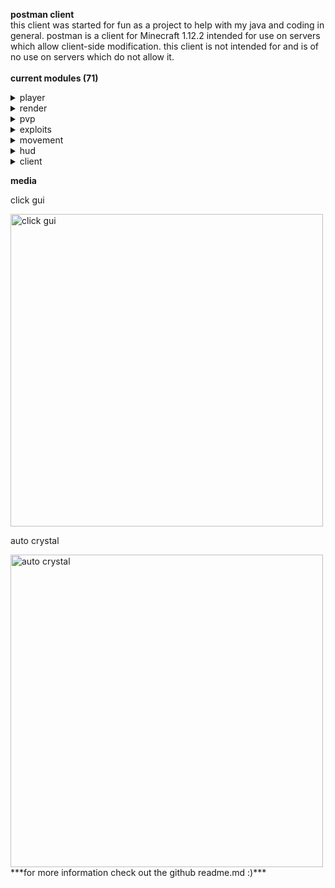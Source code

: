 **postman client** <br />
   this client was started for fun as a project to help with my java and coding in general.
postman is a client for Minecraft 1.12.2 intended for use on servers which allow client-side modification. this client is not intended for and is of no use on servers which do not allow it. <br />
<br />
**current modules (71)** <br />
<details>
    <summary>player</summary>
    <p><ul>
        <li>autoDisconnect<p><i>automatically disconnects when u reach a set health.</i></p></li>
        <li>autoMine<p><i>automatically mines.</i></p></li>
        <li>autoReconnect<p><i>automatically reconnects to a server after being kicked.</i></p></li>
        <li>autoRespawn<p><i>automatically respawns after dying.</i></p></li>
        <li>autoTotem<p><i>autmatically equips a totem in ur offhand from ur inventory.</i></p></li>
        <li>autoUse<p><i>automatically uses whatever is in ur hand.</i></p></li>
        <li>chatSuffix<p><i>adds "postman" to the end of all ur chats.</i></p></li>
        <li>chestStealer (currently unfinished)<p><i>autmatically steals from a storage container when opened.</i></p></li>
        <li>craftingSlots<p><i>allows u to use your crafting slots as extra inventory space.</i></p></li>
        <li>deathCoords<p><i>tells u ur coords after dying.</i></p></li>
        <li>liquidPlace<p><i>allows you to interact with liquids.</i></p></li>
        <li>mcf<p><i>allows you to middle click a player to friend them.</i></p></li>
        <li>multitask<p><i>allows you to do different things in each hand.</i></p></li>
        <li>noFall<p><i>negates fall damage.</i></p></li>
        <li>noHandShake<p><i>prevents forge from sending ur mod list to server's.</i></p></li>
        <li>noPush <p><i>stop u from being pushed by entities.</i></p></li>
        <li>playerClone <p><i>creates a fake clone of ur player.</i></p></li>
        <li>velocity<p><i>negates all velocity taken from things like hits and explosions.</i></p></li>
    </ul></p>
</details>
<details>
    <summary>render</summary>
    <p><ul>
        <li>cameraClip<p><i>stops ur camera from being effected by the enviorment in third person view.</i></p></li>
	    <li>damageTilit<p><i>fixes Minecraft's age old damage tilt bug.</i></p></li>
        <li>esp's<p><i>makes entities and storages visible (lots of customization).</i></p></li>
        <li>freecam<p><i>allows u to leave ur body and explore the enviorment with a free camera.</i></p></li>
        <li>fullBright<p><i>fully brightens everything.</i></p></li>
        <li>holeEsp<p><i>draws esp in bedrock and obsidian holes for better cpvp.</i></p></li>
        <li>lowOffHand<p><i>allows u to chose the visual height of ur offhand.</i></p></li>
        <li>noRender<p><i>stops certain events from rendering.</i></p></li>
        <li>peek<p><i>allows u to see whats in a shulker by hovering ur mouse over it.</i></p></li>
        <li>tracers<p><i>draws a line to certain entities.</i></p></li>
        <li>viewModel<p><i>allows u to change how items render in ur hand.</i></p></li>
    </ul></p>
</details>
<details>
    <summary>pvp</summary>
    <p><ul>
        <li>autoArmor<p><i>automatically equips the best armor in ur inventory.</i></p></li>
        <li>autoClicker<p><i>clicks really fast wen held.</i></p></li>
        <li>autoCrystal<p><i>automatically crystals your opponent.</i></p></li>
        <li>autoGap<p><i>automatically eats any gapples in ur hands.</i></p></li>
        <li>blink<p><i>temporarily creates a second player to throw off opponents.</i></p></li>
        <li>criticals<p><i>always land critical hits without having to jump.</i></p></li>
        <li>fastUse<p><i>allows u to use things faster like shoot bows and throw xp bottles.</i></p></li>
        <li>footExp<p><i>automatically throws xp bottles at your feet.</i></p></li>
        <li>holeTp<p><i>automatically sucks u into a bedrock or obsidian hole.</i></p></li>
        <li>killAura<p><i>automatically hits certain entities.</i></p></li>
        <li>smartOffHand<p><i>allows u to use crystals and gaps smartly without a totem in ur hand 24/7.</i></p></li>
        <li>surround<p><i>autmatically surrounds u in obsidian.</i></p></li>
    </ul></p>
</details>
<details>
    <summary>exploits</summary>
    <p><ul>
        <li>antiHunger<p><i>reduces the amount of hunger you loose.</i></p></li>
	    <li>antiSwing<p><i>prevents swinging server side.</i></p></li>
        <li>portalGodMode<p><i>gives you god mode in portals.</i></p></li>
	    <li>timer<p><i>allows you to edit your player's timer.</i></p></li>
    </ul></p>
</details>
<details>
    <summary>movement</summary>
    <p><ul>
        <li>autoWalk<p><i>autmatically holds w key for u to walk.</i></p></li>
        <li>inventoryMove<p><i>allows you to move while in a gui screen.</i></p></li>
        <li>jesus<p><i>lets u walk on water like jesus himself.</i></p></li>
        <li>noSlow<p><i>prevents certain events from slowing you down, e.g. eating, soulsand, webs, and slimeblocks.</i></p></li>
        <li>reverseStep<p><i>automatically sucks u down when stepping down a block.</i></p></li>
        <li>safeWalk<p><i>prevents u from falling off the edges of blocks.</i></p></li>
        <li>speed<p><i>allows you to outrun his bullet.</i></p></li>
        <li>sprint<p><i>automatically sprints when holding your foward key.</i></p></li>
        <li>step<p><i>tp's you to the top of a block so you don't have to jump.</i></p></li>
    </ul></p>
</details>
<details>
    <summary>hud</summary>
    <p><ul>
        <li>watermark<p><i>shows the client name and version.</i></p></li>
        <li>totems's<p><i>shows you how many totems you currently have on your player.</i></p></li>
        <li>ping<p><i>shows your current ping.</i></p></li>
        <li>frames<p><i>shows the current frame rate of your game.</i></p></li>
        <li>autoCrystalInfo<p><i>tells you if your auto crystal is off or on.</i></p></li>
        <li>killAuraInfo<p><i>tells you if your kill aura is off or on.</i></p></li>
        <li>surroundInfo<p><i>tells you if your surround is off or on.</i></p></li>
	    <li>arraylist<p><i>shows you all current enabled modules.</i></p></li>
	    <li>inventoryViewer<p><i>gives you a hud of your inventory.</i></p></li>
	    <li>playerModel<p><i>shows ur player on the hud.</i></p></li>
	    <li>coords<p><i>shows you your current coordinates in game.</i></p></li>
	    <li>armorHud<p><i>gives you a display of your armor along with the durability of each armor piece.</i></p></li>
	    <li>hudEditor<p><i>allows you to edit the hud of the client.</i></p></li>
    </ul></p>
</details>
<details>
    <summary>client</summary>
    <p><ul>
        <li>clientFont<p><i>allows u to change the font of the client.</i></p></li>
        <li>capes<p><i>allows u to see your own, and other peoples postman capes (u can get a cape if u have ++).</i></p></li>
	    <li>discordRp<p><i>shows you are playing postman on discord.</i></p></li>
	    <li>clickGui<p><i>gives you multiple setting to customize the clickGui to your liking.</i></p></li>
	    <li>tabGui<p><i>allows you to navigate the client through your arrow keys.</i></p></li>
	    <li>mainMenuInfo<p><i>shows postman info on the main menu of Minecraft.</i></p></li>
    </ul></p>
</details>

**media**
<p>click gui</p>
<img src="https://user-images.githubusercontent.com/69589624/107998717-b6b3d500-6fb3-11eb-996a-616feafeb4c3.png" width="500" alt="click gui"/> <br />

<p>auto crystal</p>
<img src="https://user-images.githubusercontent.com/69589624/107998626-8a985400-6fb3-11eb-8596-66d40ae78d87.gif" width="500" alt="auto crystal"/> <br />
***for more information check out the github readme.md :)***
